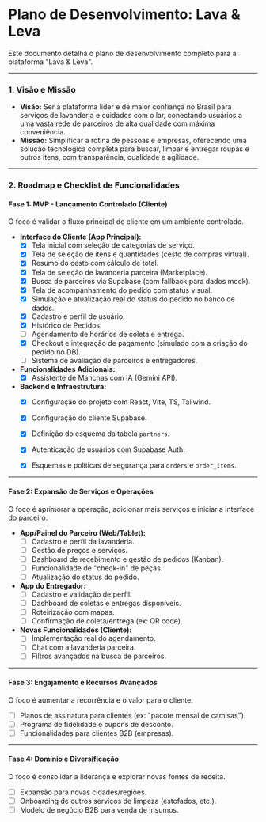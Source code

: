 
# Plano de Desenvolvimento: Lava & Leva

Este documento detalha o plano de desenvolvimento completo para a plataforma "Lava & Leva".

---

### **1. Visão e Missão**

*   **Visão:** Ser a plataforma líder e de maior confiança no Brasil para serviços de lavanderia e cuidados com o lar, conectando usuários a uma vasta rede de parceiros de alta qualidade com máxima conveniência.
*   **Missão:** Simplificar a rotina de pessoas e empresas, oferecendo uma solução tecnológica completa para buscar, limpar e entregar roupas e outros itens, com transparência, qualidade e agilidade.

---

### **2. Roadmap e Checklist de Funcionalidades**

#### **Fase 1: MVP - Lançamento Controlado (Cliente)**

O foco é validar o fluxo principal do cliente em um ambiente controlado.

*   **Interface do Cliente (App Principal):**
    *   [x] Tela inicial com seleção de categorias de serviço.
    *   [x] Tela de seleção de itens e quantidades (cesto de compras virtual).
    *   [x] Resumo do cesto com cálculo de total.
    *   [x] Tela de seleção de lavanderia parceira (Marketplace).
    *   [x] Busca de parceiros via Supabase (com fallback para dados mock).
    *   [x] Tela de acompanhamento do pedido com status visual.
    *   [x] Simulação e atualização real do status do pedido no banco de dados.
    *   [x] Cadastro e perfil de usuário.
    *   [x] Histórico de Pedidos.
    *   [ ] Agendamento de horários de coleta e entrega.
    *   [x] Checkout e integração de pagamento (simulado com a criação do pedido no DB).
    *   [ ] Sistema de avaliação de parceiros e entregadores.
*   **Funcionalidades Adicionais:**
    *   [x] Assistente de Manchas com IA (Gemini API).
*   **Backend e Infraestrutura:**
    *   [x] Configuração do projeto com React, Vite, TS, Tailwind.
    *   [x] Configuração do cliente Supabase.
    *   [x] Definição do esquema da tabela `partners`.
    *   [x] Autenticação de usuários com Supabase Auth.
    *   [x] Esquemas e políticas de segurança para `orders` e `order_items`.


---

#### **Fase 2: Expansão de Serviços e Operações**

O foco é aprimorar a operação, adicionar mais serviços e iniciar a interface do parceiro.

*   **App/Painel do Parceiro (Web/Tablet):**
    *   [ ] Cadastro e perfil da lavanderia.
    *   [ ] Gestão de preços e serviços.
    *   [ ] Dashboard de recebimento e gestão de pedidos (Kanban).
    *   [ ] Funcionalidade de "check-in" de peças.
    *   [ ] Atualização do status do pedido.
*   **App do Entregador:**
    *   [ ] Cadastro e validação de perfil.
    *   [ ] Dashboard de coletas e entregas disponíveis.
    *   [ ] Roteirização com mapas.
    *   [ ] Confirmação de coleta/entrega (ex: QR code).
*   **Novas Funcionalidades (Cliente):**
    *   [ ] Implementação real do agendamento.
    *   [ ] Chat com a lavanderia parceira.
    *   [ ] Filtros avançados na busca de parceiros.

---

#### **Fase 3: Engajamento e Recursos Avançados**

O foco é aumentar a recorrência e o valor para o cliente.

*   [ ] Planos de assinatura para clientes (ex: "pacote mensal de camisas").
*   [ ] Programa de fidelidade e cupons de desconto.
*   [ ] Funcionalidades para clientes B2B (empresas).

---

#### **Fase 4: Domínio e Diversificação**

O foco é consolidar a liderança e explorar novas fontes de receita.

*   [ ] Expansão para novas cidades/regiões.
*   [ ] Onboarding de outros serviços de limpeza (estofados, etc.).
*   [ ] Modelo de negócio B2B para venda de insumos.
